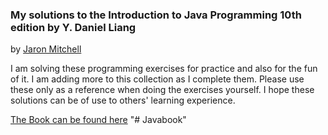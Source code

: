 ### My solutions to the Introduction to Java Programming 10th edition by Y. Daniel Liang 
by [Jaron Mitchell](https://www.linkedin.com/in/jaron-mitchell/)

I am solving these programming exercises for practice and also for the fun of it. I am adding more to this collection as I complete them. Please use these only as a reference when doing the exercises yourself. I hope these solutions can be of use to others' learning experience.

[The Book can be found here](http://www.amazon.com/Intro-Programming-Comprehensive-Version-Edition/dp/0133761312)
"# Javabook" 
